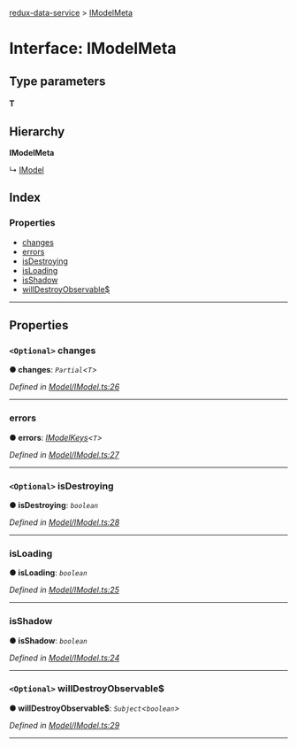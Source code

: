 [redux-data-service](../README.md) > [IModelMeta](../interfaces/imodelmeta.md)

# Interface: IModelMeta

## Type parameters
#### T 
## Hierarchy

**IModelMeta**

↳  [IModel](imodel.md)

## Index

### Properties

* [changes](imodelmeta.md#changes)
* [errors](imodelmeta.md#errors)
* [isDestroying](imodelmeta.md#isdestroying)
* [isLoading](imodelmeta.md#isloading)
* [isShadow](imodelmeta.md#isshadow)
* [willDestroyObservable$](imodelmeta.md#willdestroyobservable_)

---

## Properties

<a id="changes"></a>

### `<Optional>` changes

**● changes**: *`Partial`<`T`>*

*Defined in [Model/IModel.ts:26](https://github.com/Rediker-Software/redux-data-service/blob/95a67d9/src/Model/IModel.ts#L26)*

___
<a id="errors"></a>

###  errors

**● errors**: *[IModelKeys](../#imodelkeys)<`T`>*

*Defined in [Model/IModel.ts:27](https://github.com/Rediker-Software/redux-data-service/blob/95a67d9/src/Model/IModel.ts#L27)*

___
<a id="isdestroying"></a>

### `<Optional>` isDestroying

**● isDestroying**: *`boolean`*

*Defined in [Model/IModel.ts:28](https://github.com/Rediker-Software/redux-data-service/blob/95a67d9/src/Model/IModel.ts#L28)*

___
<a id="isloading"></a>

###  isLoading

**● isLoading**: *`boolean`*

*Defined in [Model/IModel.ts:25](https://github.com/Rediker-Software/redux-data-service/blob/95a67d9/src/Model/IModel.ts#L25)*

___
<a id="isshadow"></a>

###  isShadow

**● isShadow**: *`boolean`*

*Defined in [Model/IModel.ts:24](https://github.com/Rediker-Software/redux-data-service/blob/95a67d9/src/Model/IModel.ts#L24)*

___
<a id="willdestroyobservable_"></a>

### `<Optional>` willDestroyObservable$

**● willDestroyObservable$**: *`Subject`<`boolean`>*

*Defined in [Model/IModel.ts:29](https://github.com/Rediker-Software/redux-data-service/blob/95a67d9/src/Model/IModel.ts#L29)*

___

